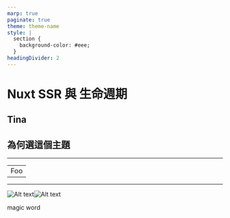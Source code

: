 ```yaml
---
marp: true
paginate: true
theme: theme-name
style: |
  section {
    background-color: #eee;
  }
headingDivider: 2
---
```

# Nuxt SSR 與 生命週期

Tina
---

## 為何選這個主題

---

<table>
    <tr>
        <td>Foo</td>
    </tr>
</table>

---


![Alt text](https://i.imgur.com/EiTn2I7.png)![Alt text](https://i.imgur.com/xHimAbn.png)


magic word